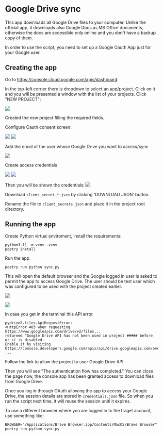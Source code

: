 # Google Drive sync

This app downloads all Google Drive files to your computer. Unlike the official app, 
it downloads also Google Docs as MS Office documents, otherwise the docs are accessible only online
and you don't have a backup copy of them.


In order to use the script, you need to set up a Google Oauth App just for your Google user.


## Creating the app 

Go to https://console.cloud.google.com/apis/dashboard


In the top-left corner there is dropdown to select an app/project. Click on it and you will be
presented a window with the list of your projects. Click "NEW PROJECT":

![](docs/new_project.png)

Created the new project filling the required fields.

Configure Oauth consent screen:

![](docs/consent_screen_user_type.png)
![](docs/consent_screen_scopes.png)

Add the email of the user whose Google Drive you want to access/sync

![](docs/consent_screen_test_users.png)


Create access credentials

![](docs/create_credentials.png)
![](docs/create_oauth_client.png)

Then you will be shown the credentials:
![](docs/oauth_client_created.png)


Download  `client_secret_*.json` by clicking 'DOWNLOAD JSON' button.

Rename the file to `client_secrets.json` and place it in the project root directory. 


## Running the app

Create Python virtual enviroment, install the requirements:

    python3.11 -m venv .venv
    poetry install

Run the app:
    
    poetry run python sync.py

This will open the default browser and the Google logged in user is asked to permit the app to 
access Google Drive. The user should be test user which was configured to be used with the project
created earlier.

![](docs/google_hasnt_verified_this_app.png)

![](docs/all_google_drive_access.png)


In case you get in the terminal this API error

    pydrive2.files.ApiRequestError: 
    <HttpError 403 when requesting https://www.googleapis.com/drive/v2/files...
    returned "Google Drive API has not been used in project ##### before or it is disabled. 
    Enable it by visiting https://console.developers.google.com/apis/api/drive.googleapis.com/overview... 
    ...

Follow the link to allow the project to user Google Drive API.

Then you will see "The authentication flow has completed." You can close the page now, the console
app has been granted access to download files from Google Drive.

Once you log in through OAuth allowing the app to access your Google Drive, the session details
are stored in `credentials.json` file. So when you run the script next time, it will reuse the session
unitl it expires.

To use a different browser where you are logged in to the traget account, use something like:

    BROWSER="/Applications/Brave Browser.app/Contents/MacOS/Brave Browser" poetry run python sync.py
